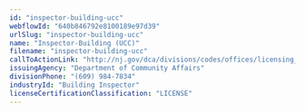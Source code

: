 ```yaml
---
id: "inspector-building-ucc"
webflowId: "640b846792e8100189e97d39"
urlSlug: "inspector-building-ucc"
name: "Inspector-Building (UCC)"
filename: "inspector-building-ucc"
callToActionLink: "http://nj.gov/dca/divisions/codes/offices/licensing_cont_ed.html"
issuingAgency: "Department of Community Affairs"
divisionPhone: "(609) 984-7834"
industryId: "Building Inspector"
licenseCertificationClassification: "LICENSE"
---
```


